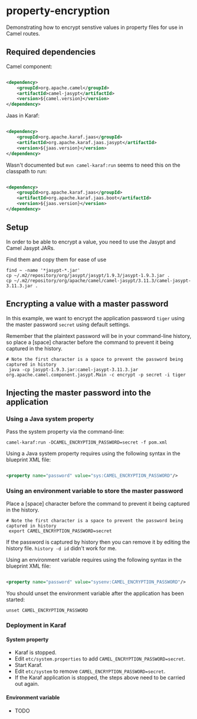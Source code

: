 # property-encryption

Demonstrating how to encrypt senstive values in property files for use in Camel routes.

## Required dependencies

Camel component:

```xml

<dependency>
    <groupId>org.apache.camel</groupId>
    <artifactId>camel-jasypt</artifactId>
    <version>${camel.version}</version>
</dependency>
```

Jaas in Karaf:

```xml

<dependency>
    <groupId>org.apache.karaf.jaas</groupId>
    <artifactId>org.apache.karaf.jaas.jasypt</artifactId>
    <version>${jaas.version}</version>
</dependency>
```

Wasn't documented but `mvn camel-karaf:run` seems to need this on the classpath to run:

```xml

<dependency>
    <groupId>org.apache.karaf.jaas</groupId>
    <artifactId>org.apache.karaf.jaas.boot</artifactId>
    <version>${jaas.version}</version>
</dependency>
```

## Setup

In order to be able to encrypt a value, you need to use the Jasypt and Camel Jasypt JARs.

Find them and copy them for ease of use

```shell
find ~ -name '*jasypt-*.jar'
cp ~/.m2/repository/org/jasypt/jasypt/1.9.3/jasypt-1.9.3.jar .
cp ~/.m2/repository/org/apache/camel/camel-jasypt/3.11.3/camel-jasypt-3.11.3.jar .
```

## Encrypting a value with a master password

In this example, we want to encrypt the application password `tiger` using the master password `secret` using default
settings.

Remember that the plaintext password will be in your command-line history, so place a [space] character before the
command to prevent it being captured in the history.

```shell
# Note the first character is a space to prevent the password being captured in history
 java -cp jasypt-1.9.3.jar:camel-jasypt-3.11.3.jar org.apache.camel.component.jasypt.Main -c encrypt -p secret -i tiger
```

## Injecting the master password into the application

### Using a Java system property

Pass the system property via the command-line:

```shell
camel-karaf:run -DCAMEL_ENCRYPTION_PASSWORD=secret -f pom.xml
```

Using a Java system property requires using the following syntax in the blueprint XML file:

```xml

<property name="password" value="sys:CAMEL_ENCRYPTION_PASSWORD"/>
```

### Using an environment variable to store the master password

Place a [space] character before the command to prevent it being captured in the history.

```shell
# Note the first character is a space to prevent the password being captured in history
 export CAMEL_ENCRYPTION_PASSWORD=secret
```

If the password is captured by history then you can remove it by editing the history file. `history -d id` didn't work
for me.

Using an environment variable requires using the following syntax in the blueprint XML file:

```xml

<property name="password" value="sysenv:CAMEL_ENCRYPTION_PASSWORD"/>
```

You should unset the environment variable after the application has been started:

```shell
unset CAMEL_ENCRYPTION_PASSWORD
```

### Deployment in Karaf

#### System property

- Karaf is stopped.
- Edit `etc/system.properties` to add `CAMEL_ENCRYPTION_PASSWORD=secret`.
- Start Karaf.
- Edit `etc/system` to remove `CAMEL_ENCRYPTION_PASSWORD=secret`.
- If the Karaf application is stopped, the steps above need to be carried out again.

#### Environment variable

- TODO

